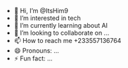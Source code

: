 - 👋 Hi, I’m @ItsHim9
- 👀 I’m interested in tech
- 🌱 I’m currently learning about AI 
- 💞️ I’m looking to collaborate on ...
- 📫 How to reach me +233557136764
- 😄 Pronouns: ...
- ⚡ Fun fact: ...

<!---
ItsHim9/ItsHim9 is a ✨ special ✨ repository because its `README.md` (this file) appears on your GitHub profile.
You can click the Preview link to take a look at your changes.
--->
